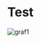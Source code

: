 # Test
![graf1](https://user-images.githubusercontent.com/72665567/202924361-90ccf936-51d1-4fbb-80c3-b64b9fe9f5bf.png)
